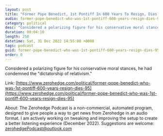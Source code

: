 ```yaml
---
layout: post
title: "Former Pope Benedict, 1st Pontiff In 600 Years To Resign, Dies At 95"
audio: former-pope-benedict-who-was-1st-pontiff-600-years-resign-dies-95-4
category: political
desc: "Considered a polarizing figure for his conservative moral stances, he had condemned the &quot;dictatorship of relativism.&quot;"
duration: 00:04:10
length: 250
datetime: Sat, 31 Dec 2022 14:55:00 +0000
tags: podcast
guid: former-pope-benedict-who-was-1st-pontiff-600-years-resign-dies-95-0
order: 0
---
```

Considered a polarizing figure for his conservative moral stances, he had condemned the &quot;dictatorship of relativism.&quot;

Link: [https://www.zerohedge.com/political/former-pope-benedict-who-was-1st-pontiff-600-years-resign-dies-95](https://www.zerohedge.com/political/former-pope-benedict-who-was-1st-pontiff-600-years-resign-dies-95)

About: The Zerohedge Podcast is a non-commercial, automated program, designed to give people a way to get news from Zerohedge in an audio format.  I am actively working on tweaking and improving the setup to create a better listening experience (December 2022).  Suggestions are welcome: [zerohedgePodcast@outlook.com](mailto:zerohedgePodcast@outlook.com)